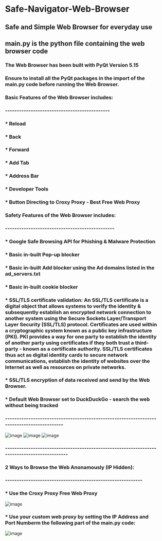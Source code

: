 # Safe-Navigator-Web-Browser
## Safe and Simple Web Browser for everyday use
## main.py is the python file containing the web browser code
### The Web Browser has been built with PyQt Version 5.15
### Ensure to install all the PyQt packages in the import of the main.py code before running the Web Browser.
###
### Basic Features of the Web Browser includes:
### ---------------------------------------------
###     * Reload
###     * Back
###     * Forward
###     * Add Tab
###     * Address Bar
###     * Developer Tools
###     * Button Directing to Croxy Proxy - Best Free Web Proxy
###
### Safety Features of the Web Browser includes:
### -----------------------------------------------
###     * Google Safe Browsing API for Phishing & Malware Protection 
###     * Basic in-built Pop-up blocker
###     * Basic in-built Add blocker using the Ad domains listed in the ad_servers.txt    
###     * Basic in-built cookie blocker
###
###     * SSL/TLS certificate validation: An SSL/TLS certificate is a digital object that allows systems to verify the identity & subsequently establish an encrypted network connection to another system using the Secure Sockets Layer/Transport Layer Security (SSL/TLS) protocol. Certificates are used within a cryptographic system known as a public key infrastructure (PKI). PKI provides a way for one party to establish the identity of another party using certificates if they both trust a third-party - known as a certificate authority. SSL/TLS certificates thus act as digital identity cards to secure network communications, establish the identity of websites over the Internet as well as resources on private networks.
###
###     * SSL/TLS encryption of data received and send by the Web Browser.
###     * Default Web Browser set to DuckDuckGo - search the web without being tracked
### ------------------------------------------------------------------------------------------

![image](https://user-images.githubusercontent.com/53326887/212497159-670c5120-b311-4ab5-bf6a-e5efe13e5e24.png)
![image](https://user-images.githubusercontent.com/53326887/212497255-b4ab871f-2216-437e-8990-04f2842e4c73.png)
![image](https://user-images.githubusercontent.com/53326887/212497293-482ed954-936a-4eb4-a137-2b0c180982c9.png)

### --------------------------------------------------------------------------------------------
### 2 Ways to Browse the Web Anonamously (IP Hidden):
### -----------------------------------------------------------
### * Use the Croxy Proxy Free Web Proxy
![image](https://user-images.githubusercontent.com/53326887/212497931-f61e7e97-216c-4581-a07a-7980068fef15.png)

### * Use your custom web proxy by setting the IP Address and Port Numberm the following part of the main.py code:
![image](https://user-images.githubusercontent.com/53326887/212497663-f980bb96-543b-459c-90eb-b5d4fe36c310.png)























